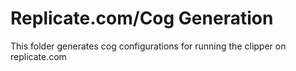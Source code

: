 # Replicate.com/Cog Generation

This folder generates cog configurations for running the clipper on replicate.com